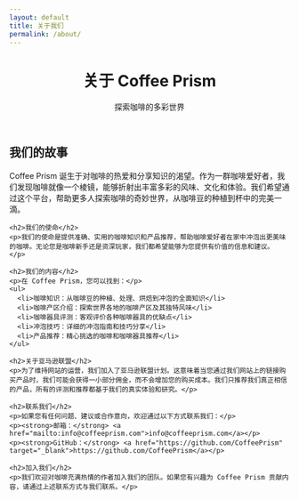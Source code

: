 ```yaml
---
layout: default
title: 关于我们
permalink: /about/
---
```


<div class="about-page">
  <header class="page-header">
    <h1 class="page-title">关于 Coffee Prism</h1>
    <p class="page-description">探索咖啡的多彩世界</p>
  </header>

  <div class="about-content">
    <h2>我们的故事</h2>
    <p>Coffee Prism 诞生于对咖啡的热爱和分享知识的渴望。作为一群咖啡爱好者，我们发现咖啡就像一个棱镜，能够折射出丰富多彩的风味、文化和体验。我们希望通过这个平台，帮助更多人探索咖啡的奇妙世界，从咖啡豆的种植到杯中的完美一滴。</p>

    <h2>我们的使命</h2>
    <p>我们的使命是提供准确、实用的咖啡知识和产品推荐，帮助咖啡爱好者在家中冲泡出更美味的咖啡。无论您是咖啡新手还是资深玩家，我们都希望能够为您提供有价值的信息和建议。</p>

    <h2>我们的内容</h2>
    <p>在 Coffee Prism，您可以找到：</p>
    <ul>
      <li>咖啡知识：从咖啡豆的种植、处理、烘焙到冲泡的全面知识</li>
      <li>咖啡产区介绍：探索世界各地的咖啡产区及其独特风味</li>
      <li>咖啡器具评测：客观评价各种咖啡器具的优缺点</li>
      <li>冲泡技巧：详细的冲泡指南和技巧分享</li>
      <li>产品推荐：精心挑选的咖啡和咖啡器具推荐</li>
    </ul>

    <h2>关于亚马逊联盟</h2>
    <p>为了维持网站的运营，我们加入了亚马逊联盟计划。这意味着当您通过我们网站上的链接购买产品时，我们可能会获得一小部分佣金，而不会增加您的购买成本。我们只推荐我们真正相信的产品，所有的评测和推荐都基于我们的真实体验和研究。</p>

    <h2>联系我们</h2>
    <p>如果您有任何问题、建议或合作意向，欢迎通过以下方式联系我们：</p>
    <p><strong>邮箱：</strong> <a href="mailto:info@coffeeprism.com">info@coffeeprism.com</a></p>
    <p><strong>GitHub：</strong> <a href="https://github.com/CoffeePrism" target="_blank">https://github.com/CoffeePrism</a></p>

    <h2>加入我们</h2>
    <p>我们欢迎对咖啡充满热情的作者加入我们的团队。如果您有兴趣为 Coffee Prism 贡献内容，请通过上述联系方式与我们联系。</p>
  </div>
</div> 